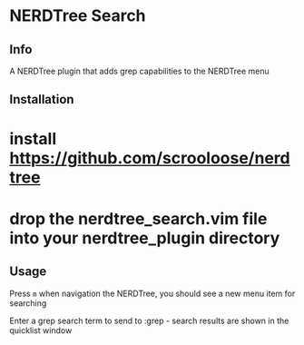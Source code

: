 NERDTree Search
=====================================

Info
-------------------------------------
A NERDTree plugin that adds grep capabilities to the NERDTree menu


Installation
-------------------------------------
# install https://github.com/scrooloose/nerdtree
# drop the nerdtree_search.vim file into your nerdtree_plugin directory

Usage
-------------------------------------
Press `m` when navigation the NERDTree, you should see a new menu item for searching

Enter a grep search term to send to :grep - search results are shown in the quicklist window

